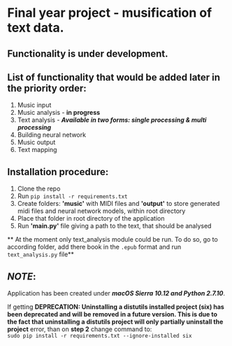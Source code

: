 # Final year project - musification of text data.

## **Functionality is under development.**

## List of functionality that would be added later in the priority order:
  1. Music input
  2. Music analysis - **in progress**
  3. Text analysis - **_Available in two forms: single processing & multi processing_**
  4. Building neural network
  5. Music output
  6. Text mapping

## Installation procedure:
  1. Clone the repo
  2. Run `pip install -r requirements.txt`
  3. Create folders: __'music'__ with MIDI files and __'output'__ to store generated midi files and neural network models, within root directory
  4. Place that folder in root directory of the application
  5. Run __'main.py'__ file giving a path to the text, that should be analysed 
  
** At the moment only text_analysis module could be run. To do so, go to according folder, add there book in the `.epub` format and run `text_analysis.py` file**

## **_NOTE_**:
Application has been created under _**macOS Sierra 10.12 and Python 2.7.10**_.

If getting **DEPRECATION: Uninstalling a distutils installed project (six) has
been deprecated and will be removed in a future version. This is due to the fact
that uninstalling a distutils project will only partially uninstall the project**
error, than on **step 2** change command to:  
`sudo pip install -r requirements.txt --ignore-installed six`